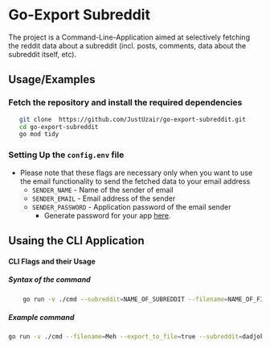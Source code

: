 
# Go-Export Subreddit

The project is a Command-Line-Application aimed at selectively fetching the reddit data about a subreddit (incl. posts, comments, data about the subreddit itself, etc).

## Usage/Examples
### Fetch the repository and install the required dependencies
```bash
   git clone  https://github.com/JustUzair/go-export-subreddit.git
   cd go-export-subreddit
   go mod tidy
```

### Setting Up the ```config.env``` file
- Please note that these flags are necessary only when you want to use the email functionality to send the fetched data to your email address
    - ```SENDER_NAME``` - Name of the sender of email
    - ```SENDER_EMAIL``` - Email address of the sender
    - ```SENDER_PASSWORD``` - Application password of the email sender
        - Generate password for your app [here](https://myaccount.google.com/apppasswords).

## Usaing the CLI Application

#### CLI Flags and their Usage


##### Syntax of the command 
```bash
    go run -v ./cmd --subreddit=NAME_OF_SUBREDDIT --filename=NAME_OF_FILE_WITHOUT_EXTENSION --export_comments=[true | false] --export_comments=[true | false] --export_to_file=[true | false]  --posts_limit=[1 - 100]  --email=YOUR_EMAIL_ADDRESS --send_email=[true | false]
```


##### Example command 

```bash
go run -v ./cmd --filename=Meh --export_to_file=true --subreddit=dadjokes --category=rising  --export_posts=true --export_comments=true --posts_limit=10  --send_email=true --email=uzairhajra76330@gmail.com
```



